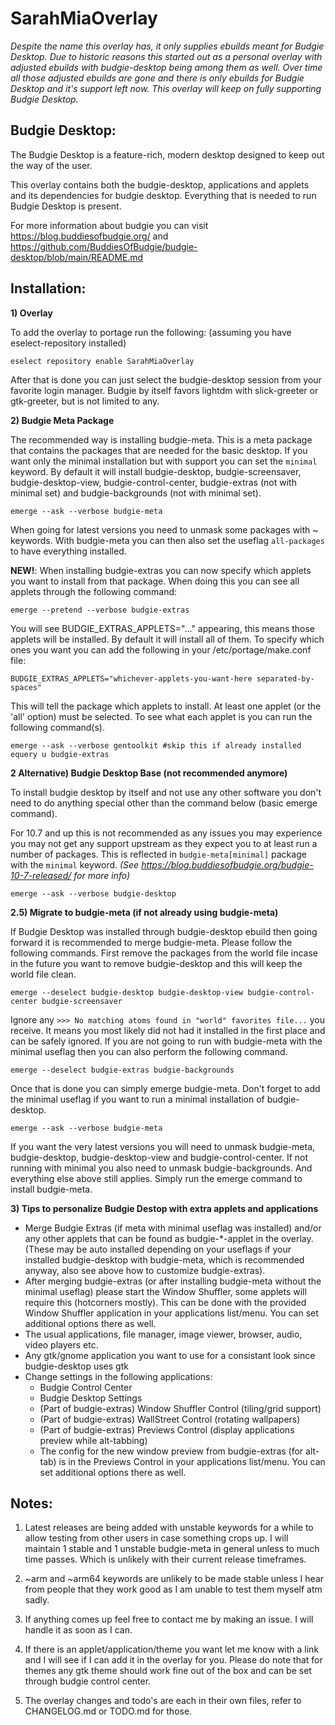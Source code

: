 # SarahMiaOverlay

*Despite the name this overlay has, it only supplies ebuilds meant for Budgie Desktop. Due to historic reasons this started out as a personal overlay with adjusted ebuilds with budgie-desktop being among them as well. Over time all those adjusted ebuilds are gone and there is only ebuilds for Budgie Desktop and it's support left now. This overlay will keep on fully supporting Budgie Desktop.*

## Budgie Desktop:

The Budgie Desktop is a feature-rich, modern desktop designed to keep out the way of the user.

This overlay contains both the budgie-desktop, applications and applets and its dependencies for budgie desktop. Everything that is needed to run Budgie Desktop is present.

For more information about budgie you can visit https://blog.buddiesofbudgie.org/ and https://github.com/BuddiesOfBudgie/budgie-desktop/blob/main/README.md

## Installation:

**1) Overlay**

To add the overlay to portage run the following: (assuming you have eselect-repository installed)

	eselect repository enable SarahMiaOverlay

After that is done you can just select the budgie-desktop session from your favorite login manager. Budgie by itself favors lightdm with slick-greeter or gtk-greeter, but is not limited to any.

**2) Budgie Meta Package**

The recommended way is installing budgie-meta. This is a meta package that contains the packages that are needed for the basic desktop. If you want only the minimal installation but with support you can set the `minimal` keyword. By default it will install budgie-desktop, budgie-screensaver, budgie-desktop-view, budgie-control-center, budgie-extras (not with minimal set) and budgie-backgrounds (not with minimal set).

	emerge --ask --verbose budgie-meta
	
When going for latest versions you need to unmask some packages with ~ keywords. With budgie-meta you can then also set the useflag `all-packages` to have everything installed.

**NEW!**: When installing budgie-extras you can now specify which applets you want to install from that package. When doing this you can see all applets through the following command:

	emerge --pretend --verbose budgie-extras
	
You will see BUDGIE_EXTRAS_APPLETS="..." appearing, this means those applets will be installed. By default it will install all of them. To specify which ones you want you can add the following in your /etc/portage/make.conf file:

	BUDGIE_EXTRAS_APPLETS="whichever-applets-you-want-here separated-by-spaces"
	
This will tell the package which applets to install. At least one applet (or the 'all' option) must be selected. To see what each applet is you can run the following command(s).

	emerge --ask --verbose gentoolkit #skip this if already installed
	equery u budgie-extras

**2 Alternative) Budgie Desktop Base (not recommended anymore)**

To install budgie desktop by itself and not use any other software you don't need to do anything special other than the command below (basic emerge command).

For 10.7 and up this is not recommended as any issues you may experience you may not get any support upstream as they expect you to at least run a number of packages. This is reflected in `budgie-meta[minimal]` package with the `minimal` keyword. *(See https://blog.buddiesofbudgie.org/budgie-10-7-released/ for more info)*

	emerge --ask --verbose budgie-desktop
	
**2.5) Migrate to budgie-meta (if not already using budgie-meta)**

If Budgie Desktop was installed through budgie-desktop ebuild then going forward it is recommended to merge budgie-meta. Please follow the following commands. First remove the packages from the world file incase in the future you want to remove budgie-desktop and this will keep the world file clean.

	emerge --deselect budgie-desktop budgie-desktop-view budgie-control-center budgie-screensaver

Ignore any `>>> No matching atoms found in "world" favorites file...` you receive. It means you most likely did not had it installed in the first place and can be safely ignored.
If you are not going to run with budgie-meta with the minimal useflag then you can also perform the following command.

	emerge --deselect budgie-extras budgie-backgrounds
	
Once that is done you can simply emerge budgie-meta. Don't forget to add the minimal useflag if you want to run a minimal installation of budgie-desktop.

	emerge --ask --verbose budgie-meta
	
If you want the very latest versions you will need to unmask budgie-meta, budgie-desktop, budgie-desktop-view and budgie-control-center. If not running with minimal you also need to unmask budgie-backgrounds. And everything else above still applies. Simply run the emerge command to install budgie-meta.

**3) Tips to personalize Budgie Destop with extra applets and applications**

- Merge Budgie Extras (if meta with minimal useflag was installed) and/or any other applets that can be found as budgie-\*-applet in the overlay. (These may be auto installed depending on your useflags if your installed budgie-desktop with budgie-meta, which is recommended anyway, also see above how to customize budgie-extras).
- After merging budgie-extras (or after installing budgie-meta without the minimal useflag) please start the Window Shuffler, some applets will require this (hotcorners mostly). This can be done with the provided Window Shuffler application in your applications list/menu. You can set additional options there as well.
- The usual applications, file manager, image viewer, browser, audio, video players etc.
- Any gtk/gnome application you want to use for a consistant look since budgie-desktop uses gtk
- Change settings in the following applications:
	- Budgie Control Center
	- Budgie Desktop Settings
	- (Part of budgie-extras) Window Shuffler Control (tiling/grid support)
	- (Part of budgie-extras) WallStreet Control (rotating wallpapers)
	- (Part of budgie-extras) Previews Control (display applications preview while alt-tabbing)
	- The config for the new window preview from budgie-extras (for alt-tab) is in the Previews Control in your applications list/menu. You can set additional options there as well.

## Notes:

1) Latest releases are being added with unstable keywords for a while to allow testing from other users in case something crops up. I will maintain 1 stable and 1 unstable budgie-meta in general unless to much time passes. Which is unlikely with their current release timeframes.

2) ~arm and ~arm64 keywords are unlikely to be made stable unless I hear from people that they work good as I am unable to test them myself atm sadly.

3) If anything comes up feel free to contact me by making an issue. I will handle it as soon as I can.

4) If there is an applet/application/theme you want let me know with a link and I will see if I can add it in the overlay for you. Please do note that for themes any gtk theme should work fine out of the box and can be set through budgie control center.

5) The overlay changes and todo's are each in their own files, refer to CHANGELOG.md or TODO.md for those.
